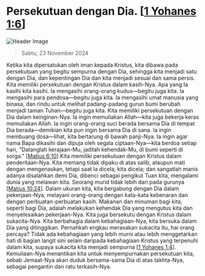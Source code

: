 
# Persekutuan dengan Dia. [[1 Yohanes 1:6](http://alkitab.sabda.org/?1%20Yohanes%201:6)]

![Header Image](https://alkitab.app/slice/sunrise.jpg)

> Sabtu, 23 November 2024

Ketika kita dipersatukan oleh iman kepada Kristus, kita dibawa pada persekutuan yang begitu sempurna dengan Dia, sehingga kita menjadi satu dengan Dia, dan kepentingan Dia dan kita menjadi sesuai dan sama persis. Kita memiliki persekutuan dengan Kristus dalam kasih-Nya. Apa yang Ia kasihi kita kasihi. Ia mengasihi orang-orang kudus—begitu juga kita. Ia mengasihi para pendosa—begitu juga kita. Ia mengasihi umat manusia yang binasa, dan rindu untuk melihat padang-padang gurun bumi berubah menjadi taman Tuhan—begitu juga kita. Kita memiliki persekutuan dengan Dia dalam keinginan-Nya. Ia ingin memuliakan Allah—kita juga bekerja keras memuliakan Allah. Ia ingin orang-orang suci berada bersama Dia di tempat Dia berada—demikian kita pun ingin bersama Dia di sana. Ia ingin membuang dosa—lihat, kita bertarung di bawah panji-Nya. Ia ingin agar nama Bapa dikasihi dan dipuja oleh segala ciptaan-Nya—kita berdoa setiap hari, "Datanglah kerajaan-Mu, jadilah kehendak-Mu, di bumi seperti di sorga." [[Matius 6:10](http://alkitab.sabda.org/?Matius%206:10)] Kita memiliki persekutuan dengan Kristus dalam penderitaan-Nya. Kita memang tidak dipaku di atas salib, ataupun mati dengan mengenaskan, tetapi saat Ia dicela, kita dicela; dan sangatlah manis adanya disalahkan demi Dia, dibenci sebagai pengikut Tuan kita, mengalami dunia yang melawan kita. Seorang murid tidak lebih dari pada gurunya [[Matius 10:24](http://alkitab.sabda.org/?Matius%2010:24)]. Dalam ukuran kita, kita bergabung dengan Dia dalam pekerjaan-Nya, melayani orang-orang dengan kata-kata kebenaran dan dengan perbuatan-perbuatan kasih. Makanan dan minuman bagi kita, seperti bagi Dia, adalah melakukan kehendak Dia yang mengutus kita dan menyelesaikan pekerjaan-Nya. Kita juga bersekutu dengan Kristus dalam sukacita-Nya. Kita berbahagia dalam kebahagiaan-Nya, kita bersuka dalam Dia yang ditinggikan. Pernahkah engkau merasakan sukacita itu, hai orang percaya? Tidak ada kebahagiaan yang lebih murni atau lebih menggetarkan hati di bagian langit sini selain daripada kebahagiaan Kristus yang terpenuhi dalam kita, supaya sukacita kita menjadi sempurna [[1 Yohanes 1:4](http://alkitab.sabda.org/?1%20Yohanes%201:4)]. Kemuliaan-Nya menantikan kita untuk menyempurnakan persekutuan kita, sebab Jemaat-Nya akan duduk bersama-sama Dia di atas takhta-Nya, sebagai pengantin dan ratu terkasih-Nya.
    